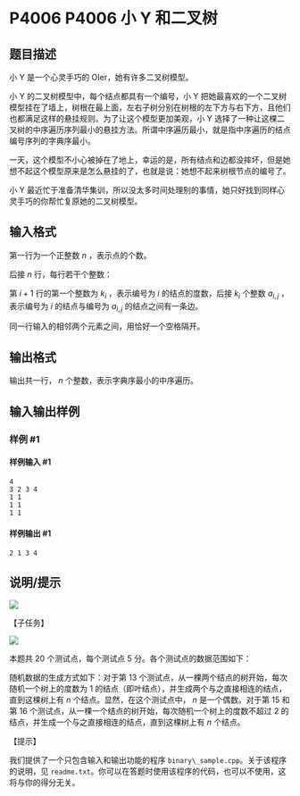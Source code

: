 # P4006 P4006 小 Y 和二叉树

## 题目描述

小 Y 是一个心灵手巧的 OIer，她有许多二叉树模型。

小 Y 的二叉树模型中，每个结点都具有一个编号，小 Y 把她最喜欢的一个二叉树模型挂在了墙上，树根在最上面，左右子树分别在树根的左下方与右下方，且他们也都满足这样的悬挂规则。为了让这个模型更加美观，小 Y 选择了一种让这棵二叉树的中序遍历序列最小的悬挂方法。所谓中序遍历最小，就是指中序遍历的结点编号序列的字典序最小。

一天，这个模型不小心被掉在了地上，幸运的是，所有结点和边都没摔坏，但是她想不起这个模型原来是怎么悬挂的了，也就是说：她想不起来树根节点的编号了。

小 Y 最近忙于准备清华集训，所以没太多时间处理别的事情，她只好找到同样心灵手巧的你帮忙复原她的二叉树模型。


## 输入格式

第一行为一个正整数 $n$ ，表示点的个数。

后接 $n$ 行，每行若干个整数：

第 $i + 1$ 行的第一个整数为 $k_i$ ，表示编号为 $i$ 的结点的度数，后接 $k_i$ 个整数 $a_{i, j}$ ，表示编号为 $i$ 的结点与编号为 $a_{i, j}$ 的结点之间有一条边。

同一行输入的相邻两个元素之间，用恰好一个空格隔开。


## 输出格式

输出共一行， $n$ 个整数，表示字典序最小的中序遍历。


## 输入输出样例

### 样例 #1

#### 样例输入 #1

```
4
3 2 3 4
1 1
1 1
1 1
```

#### 样例输出 #1

```
2 1 3 4
```

## 说明/提示

 ![](https://cdn.luogu.com.cn/upload/pic/12056.png) 

【子任务】

 ![](https://cdn.luogu.com.cn/upload/pic/12057.png) 

本题共 $20$ 个测试点，每个测试点 $5$ 分。各个测试点的数据范围如下：

随机数据的生成方式如下：对于第 $13$ 个测试点，从一棵两个结点的树开始，每次随机一个树上的度数为 $1$ 的结点（即叶结点），并生成两个与之直接相连的结点，直到这棵树上有 $n$ 个结点。显然，在这个测试点中， $n$ 是一个偶数。对于第 $15$ 和第 $16$ 个测试点，从一棵一个结点的树开始，每次随机一个树上的度数不超过 $2$ 的结点，并生成一个与之直接相连的结点，直到这棵树上有 $n$ 个结点。

【提示】

我们提供了一个只包含输入和输出功能的程序 `binary\_sample.cpp`。关于该程序的说明，见 `readme.txt`。你可以在答题时使用该程序的代码，也可以不使用，这将与你的得分无关。

